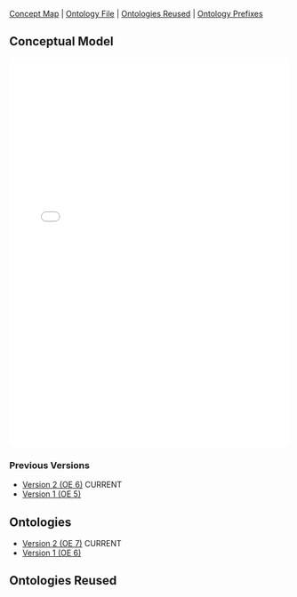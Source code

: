 [Concept Map](#conceptual-model) | [Ontology File](#ontologies) | [Ontologies Reused](#ontologies-reused) | [Ontology Prefixes](#ontology-prefixes)

## Conceptual Model

<iframe src="files/ConceptualModel_v2.pdf" style="width: 100%;height: 700px;border: none;"></iframe>

### Previous Versions

- [Version 2 (OE 6)](files/ConceptualModel_v2.pdf) CURRENT
- [Version 1 (OE 5)](files/ConceptualModel_v1.pdf)

## Ontologies

- [Version 2 (OE 7)](find-a-pet-10212022.rdf) CURRENT
- [Version 1 (OE 6)](find-a-pet-10142022.rdf) 

## Ontologies Reused


